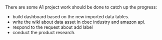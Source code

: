 

There are some A1 project work should be done to catch up the progress:
- build dashboard based on the new imported data tables.
- write the wiki about data asset in cbec industry and amazon api.
- respond to the request about add label
- conduct the product research.
